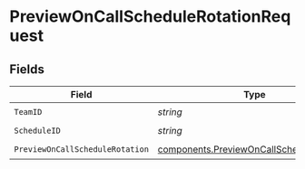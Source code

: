 # PreviewOnCallScheduleRotationRequest


## Fields

| Field                                                                                                | Type                                                                                                 | Required                                                                                             | Description                                                                                          |
| ---------------------------------------------------------------------------------------------------- | ---------------------------------------------------------------------------------------------------- | ---------------------------------------------------------------------------------------------------- | ---------------------------------------------------------------------------------------------------- |
| `TeamID`                                                                                             | *string*                                                                                             | :heavy_check_mark:                                                                                   | N/A                                                                                                  |
| `ScheduleID`                                                                                         | *string*                                                                                             | :heavy_check_mark:                                                                                   | N/A                                                                                                  |
| `PreviewOnCallScheduleRotation`                                                                      | [components.PreviewOnCallScheduleRotation](../../models/components/previewoncallschedulerotation.md) | :heavy_check_mark:                                                                                   | N/A                                                                                                  |